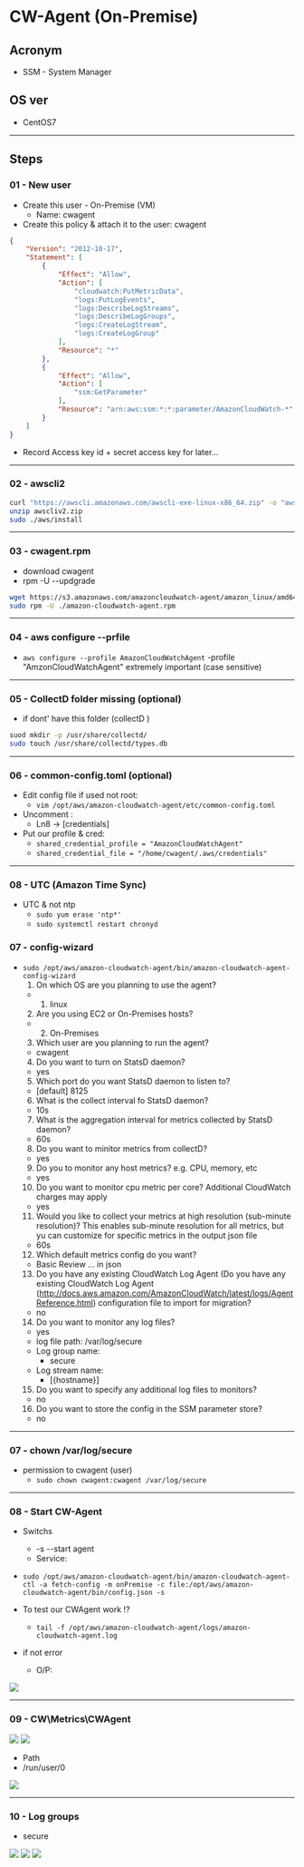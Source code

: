 # CW-Agent (On-Premise)

## Acronym
* SSM - System Manager

## OS ver
* CentOS7

---

## Steps
### 01 - New user
* Create this user - On-Premise (VM)
  * Name: cwagent
* Create this policy & attach it to the user: cwagent
````json
{
    "Version": "2012-10-17",
    "Statement": [
        {
            "Effect": "Allow",
            "Action": [
                "cloudwatch:PutMetricData",
                "logs:PutLogEvents",
                "logs:DescribeLogStreams",
                "logs:DescribeLogGroups",
                "logs:CreateLogStream",
                "logs:CreateLogGroup"
            ],
            "Resource": "*"
        },
        {
            "Effect": "Allow",
            "Action": [
                "ssm:GetParameter"
            ],
            "Resource": "arn:aws:ssm:*:*:parameter/AmazonCloudWatch-*"
        }
    ]
}
````
* Record Access key id + secret access key for later...

---

### 02 - awscli2
````sh
curl "https://awscli.amazonaws.com/awscli-exe-linux-x86_64.zip" -o "awscliv2.zip"
unzip awscliv2.zip
sudo ./aws/install
````

---

### 03 - cwagent.rpm
* download cwagent
* rpm -U --updgrade
````sh
wget https://s3.amazonaws.com/amazoncloudwatch-agent/amazon_linux/amd64/latest/amazon-cloudwatch-agent.rpm
sudo rpm -U ./amazon-cloudwatch-agent.rpm
````

---

### 04 - aws configure --prfile
* `aws configure --profile AmazonCloudWatchAgent` -profile "AmzonCloudWatchAgent" extremely important (case sensitive)

---

### 05 - CollectD folder missing (optional)
* if dont' have this folder (collectD )
````sh
suod mkdir -p /usr/share/collectd/
sudo touch /usr/share/collectd/types.db
````

---

### 06 - common-config.toml (optional)
* Edit config file if used not root:
  * `vim /opt/aws/amazon-cloudwatch-agent/etc/common-config.toml`
* Uncomment :
  * Ln8 -> [credentials]
* Put our profile & cred:
  * `shared_credential_profile = "AmazonCloudWatchAgent"`
  * `shared_credential_file = "/home/cwagent/.aws/credentials"`

---

### 08 - UTC (Amazon Time Sync)
* UTC & not ntp
  * `sudo yum erase 'ntp*'`
  * `sudo systemctl restart chronyd`

### 07 - config-wizard
* `sudo /opt/aws/amazon-cloudwatch-agent/bin/amazon-cloudwatch-agent-config-wizard`
  1) On which OS are you planning to use the agent?
    * 1. linux
  2) Are you using EC2 or On-Premises hosts?
    * 2. On-Premises
  3) Which user are you planning to run the agent?
    * cwagent
  4) Do you want to turn on StatsD daemon?
    * yes
  5) Which port do you want StatsD daemon to listen to?
    * [default] 8125
  6) What is the collect interval fo StatsD daemon?
    * 10s
  7) What is the aggregation interval for metrics collected by StatsD daemon?
    * 60s
  8) Do you want to minitor metrics from collectD?
    * yes
  9) Do you to monitor any host metrics? e.g. CPU, memory, etc
    * yes
  10) Do you want to monitor cpu metric per core? Additional CloudWatch charges may apply
    * yes
  11) Would you like to collect your metrics at high resolution (sub-minute resolution)? This enables sub-minute resolution for all metrics, but yu can customize for specific metrics in the output json file
    * 60s
  12) Which default metrics config do you want?
    * Basic
  Review ... in json
  13) Do you have any existing CloudWatch Log Agent (Do you have any existing CloudWatch Log Agent (http://docs.aws.amazon.com/AmazonCloudWatch/latest/logs/AgentReference.html) configuration file to import for migration?
    * no
  14) Do you want to monitor any log files?
    * yes
    * log file path: /var/log/secure
    * Log group name:
      * secure
    * Log stream name:
      * [{hostname}]
  15) Do you want to specify any additional log files to monitors?
    * no
  16) Do you want to store the config in the SSM parameter store?
    * no

---

### 07 - chown /var/log/secure
* permission to cwagent (user)
  * `sudo chown cwagent:cwagent /var/log/secure`
---

### 08 - Start CW-Agent
* Switchs
  * -s --start agent
  * Service:
* `sudo /opt/aws/amazon-cloudwatch-agent/bin/amazon-cloudwatch-agent-ctl -a fetch-config -m onPremise -c file:/opt/aws/amazon-cloudwatch-agent/bin/config.json -s`


* To test our CWAgent work !?
  * `tail -f /opt/aws/amazon-cloudwatch-agent/logs/amazon-cloudwatch-agent.log `

* if not error
  * O/P:

[<img src="https://i.imgur.com/NWW57ur.png">](https://i.imgur.com/NWW57ur.png)

---

### 09 - CW\Metrics\CWAgent

[<img src="https://i.imgur.com/im7SOYv.png">](https://i.imgur.com/im7SOYv.png)
[<img src="https://i.imgur.com/nAvd7NN.png">](https://i.imgur.com/nAvd7NN.png)

* Path
 * /run/user/0
 
[<img src="https://i.imgur.com/wHSSAfJ.png">](https://i.imgur.com/wHSSAfJ.png)

---

### 10 - Log groups
* secure

[<img src="https://i.imgur.com/vHy4hJJ.png">](https://i.imgur.com/vHy4hJJ.png)
[<img src="https://i.imgur.com/bQOFo56.png">](https://i.imgur.com/bQOFo56.png)
[<img src="https://i.imgur.com/xCs8Buf.png">](https://i.imgur.com/xCs8Buf.png)
